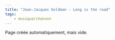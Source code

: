 ```yaml
---
title: "Jean-Jacques Goldman - Long is the road"
tags:
    - musique/chanson
---
```


Page créée automatiquement, mais vide.
